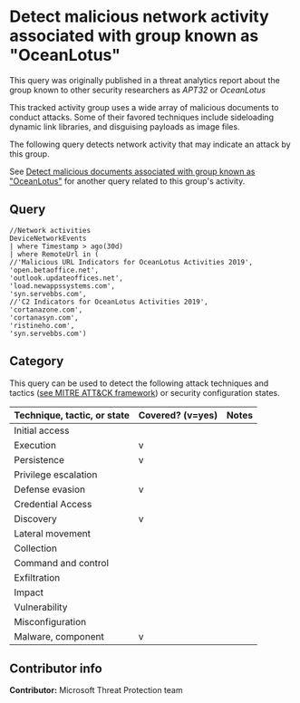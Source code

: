 # Detect malicious network activity associated with group known as "OceanLotus"

This query was originally published in a threat analytics report about the group known to other security researchers as *APT32* or *OceanLotus*

This tracked activity group uses a wide array of malicious documents to conduct attacks. Some of their favored techniques include sideloading dynamic link libraries,  and disguising payloads as image files.

The following query detects network activity that may indicate an attack by this group.

See [Detect malicious documents associated with group known as "OceanLotus"](oceanlotus-apt32-files.md) for another query related to this group's activity.

## Query

```Kusto
//Network activities 
DeviceNetworkEvents 
| where Timestamp > ago(30d) 
| where RemoteUrl in ( 
//'Malicious URL Indicators for OceanLotus Activities 2019', 
'open.betaoffice.net', 
'outlook.updateoffices.net', 
'load.newappssystems.com', 
'syn.servebbs.com', 
//'C2 Indicators for OceanLotus Activities 2019', 
'cortanazone.com', 
'cortanasyn.com', 
'ristineho.com', 
'syn.servebbs.com') 
```

## Category

This query can be used to detect the following attack techniques and tactics ([see MITRE ATT&CK framework](https://attack.mitre.org/)) or security configuration states.

| Technique, tactic, or state | Covered? (v=yes) | Notes |
|-|-|-|
| Initial access |  |  |
| Execution | v |  |
| Persistence | v |  |
| Privilege escalation |  |  |
| Defense evasion | v |  |
| Credential Access |  |  |
| Discovery | v |  |
| Lateral movement |  |  |
| Collection |  |  |
| Command and control |  |  |
| Exfiltration |  |  |
| Impact |  |  |
| Vulnerability |  |  |
| Misconfiguration |  |  |
| Malware, component | v |  |

## Contributor info

**Contributor:** Microsoft Threat Protection team